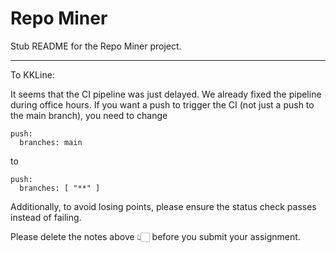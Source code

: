 # Repo Miner

Stub README for the Repo Miner project.

---

To KKLine:

It seems that the CI pipeline was just delayed. We already fixed the pipeline during office hours.
If you want a push to trigger the CI (not just a push to the main branch), you need to change
```
push:
  branches: main
```
to
```
push:
  branches: [ "**" ]
```
Additionally, to avoid losing points, please ensure the status check passes instead of failing.

Please delete the notes above 👆🏻 before you submit your assignment.
